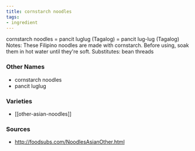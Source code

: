 ```yaml
---
title: cornstarch noodles
tags:
- ingredient
---
```

cornstarch noodles = pancit luglug (Tagalog) = pancit lug-lug (Tagalog) Notes: These Filipino noodles are made with cornstarch. Before using, soak them in hot water until they're soft. Substitutes: bean threads

### Other Names

* cornstarch noodles
* pancit luglug

### Varieties

* [[other-asian-noodles]]

### Sources
* http://foodsubs.com/NoodlesAsianOther.html
